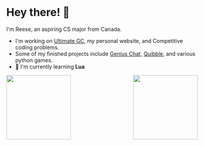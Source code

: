 # Hey there! 👋
I'm Reese, an aspiring CS major from Canada.

- I'm working on [Ultimate GC](https://github.com/r-chong/ultimate-chat), my personal website, and Competitive coding problems.
- Some of my finished projects include [Genius Chat](https://github.com/r-chong/chat), [Quibble](https://quibble-rh.herokuapp.com), and various python games.
- 🌱 I'm currently learning **Lua**

 [<img align="left" src="https://github-readme-stats.vercel.app/api?username=r-chong&show_icons=true&count_private=true&hide_border=true&theme=github_dark" height="170" />](#)
 [<img align="right" src="https://github-readme-stats.vercel.app/api/top-langs/?username=r-chong&hide_border=true&layout=compact&theme=github_dark" height="170" />](#)
